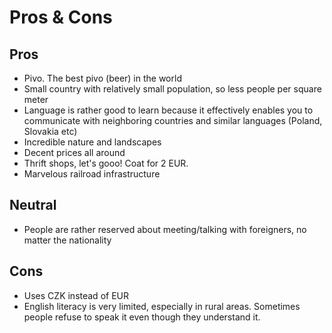 # Pros & Cons

## Pros

- Pivo. The best pivo (beer) in the world
- Small country with relatively small population, so less people per square meter
- Language is rather good to learn because it effectively enables you to communicate with neighboring countries and similar languages (Poland, Slovakia etc)
- Incredible nature and landscapes
- Decent prices all around
- Thrift shops, let's gooo! Coat for 2 EUR.
- Marvelous railroad infrastructure

## Neutral

- People are rather reserved about meeting/talking with foreigners, no matter the nationality

## Cons

- Uses CZK instead of EUR
- English literacy is very limited, especially in rural areas. Sometimes people refuse to speak it even though they understand it.
